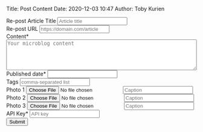 Title: Post Content
Date: 2020-12-03 10:47
Author: Toby Kurien

<form name="postForm" role="form" action="https://yourdomain.com/micropub.php" method="post" class="well" enctype="multipart/form-data">
  <div class="form-group">
    <label for="name">Re-post Article Title</label>
    <input type="text" class="form-control" id="name" name="name" placeholder="Article title">
  </div>
  <div class="form-group">
    <label for="repost-of">Re-post URL</label>
    <input type="text" class="form-control" id="repost-of" name="repost-of" placeholder="https://domain.com/article">
  </div>
  <div class="form-group">
    <label for="content">Content*</label>
    <textarea class="form-control" id="content" name="content" placeholder="Your microblog content" style="width:100%" rows="5" required></textarea>
  </div>
  <div class="form-group">
    <label for="published">Published date*</label>
    <input type="text" class="form-control" id="published" name="published">
  </div>
  <div class="form-group">
    <label for="category">Tags</label>
    <input type="text" class="form-control" id="category" name="category" placeholder="comma-separated list">
  </div>
  <div class="form-group">
    <label for="photo1">Photo 1</label>
    <input type="file" class="form-control" id="photo1" name="photo[]">
    <input type="text" class="form-control" id="alt1" name="mp-photo-alt[]" placeholder="Caption">
  </div>
  <div class="form-group">
    <label for="photo2">Photo 2</label>
    <input type="file" class="form-control" id="photo2" name="photo[]">
    <input type="text" class="form-control" id="alt1" name="mp-photo-alt[]" placeholder="Caption">
  </div>
  <div class="form-group">
    <label for="photo3">Photo 3</label>
    <input type="file" class="form-control" id="photo3" name="photo[]">
    <input type="text" class="form-control" id="alt1" name="mp-photo-alt[]" placeholder="Caption">
  </div>
  <div class="form-group">
    <label for="key">API Key*</label>
    <input type="password" class="form-control" id="key" name="key" placeholder="API key" required>
  </div>

  <input type="hidden" name="h" value="entry"/>
  <button type="submit" class="btn btn-primary">Submit</button>
</form>

<script>
    document.forms["postForm"]["published"].value = (new Date()).toLocaleString();
</script>
